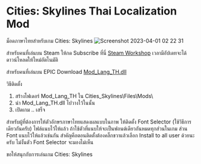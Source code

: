 # Cities: Skylines Thai Localization Mod
ม็อดภาษาไทยสำหรับเกม Cities: Skylines 
![Screenshot 2023-04-01 02 22 31](https://user-images.githubusercontent.com/384751/229216738-e866bb95-594f-4250-a75c-f13e14b17530.png)

สำหรับคนที่เล่นบน Steam ให้กด Subscribe ที่นี่ [Steam Workshop](https://steamcommunity.com/sharedfiles/filedetails/?id=2920706399) เวลามีอัปเดทจะได้ดาวน์โหลดให้ใหม่อัตโนมัติ

สำหรับคนที่เล่นบน EPIC Download [Mod_Lang_TH.dll](https://github.com/Nasz/Cities-Skylines-Mod_Lang_TH/releases/latest) 

วิธีติดตั้ง
1. สร้างโฟเดอร์ Mod_Lang_TH ใน Cities_Skylines\Files\Mods\ 
2. นำ Mod_Lang_TH.dll ไปวางใว้ในนั้น
3. เปิดเกม .. เสร็จ

สำหรับผู้ที่ต้องการให้ตัวอักษรภาษาไทยแสดงผลแบบในภาพ 
ให้ติดตั้ง Font Selector (ใช้วิธีการเดียวกันครับ) 
ไฟล์แนบไว้ให้แล้ว ถ้าใช้ตัวที่แนบให้จะเป็นฟอนต์เดียวกันหมดทุกส่วนในเกม ส่วน Font แนบไว้ให้แล้วเช่นกัน
สำคัญคือตอนติดตั้งต้องคลิ๊กขวาแล้วเลือก Install to all user ด้วยนะครับ ไม่งั้นตัว Font Selector จะมองไม่เห็น

ขอให้สนุกกับการเล่นเกม Cities: Skylines 
